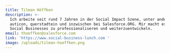 ```yaml
---
title: Tilman Höffken
description: >-
  Ich arbeite seit rund 7 Jahren in der Social Impact Szene, unter anderem bei
  auticon, querstadtein und inzwischen bei Salesforce.ORG. Mir macht es Spaß,
  Social Businesses zu professionaliseren und weiterzuentwickeln.
email: thoeffken@salesforce.com
link: 'https://www.social-business-lunch.com '
image: /uploads/tilman-hoeffken.png
---
```


